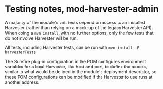 # Testing notes, mod-harvester-admin

A majority of the module's unit tests depend on access to an installed Harvester (rather than relying on a mock-up of the legacy
Harvester API). When doing a `mvn install`, with no further options, only the few tests that do not involve Harvester will be run. 

All tests, including Harvester tests, can be run with 
`mvn install -P harvesterTests`

The Surefire plug-in configuration in the POM configures environment variables for a local Harvester, like host and port, to define the
access, similar to what would be defined in the module's deployment descriptor, so these POM configurations can be modified if 
the Harvester to use runs at another address. 

